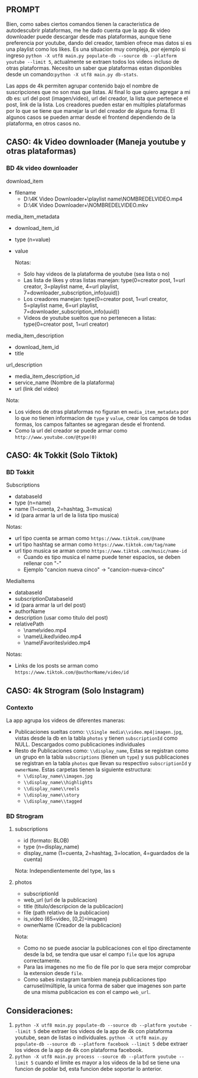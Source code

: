 ## PROMPT
Bien, como sabes ciertos comandos tienen la caracteristica de autodescubrir plataformas, me he dado cuenta que la app 4k video downloader puede descargar desde mas plataformas, aunque tiene preferencia por youtube, dando del creador, tambien ofrece mas datos si es una playlist como los likes.
Es una situacion muy compleja, por ejemplo si ingreso `python -X utf8 main.py populate-db --source db --platform youtube --limit 5`, actualmente se extraen todos los videos incluso de otras plataformas.
Necesito un saber que plataformas estan disponibles desde un comando:`python -X utf8 main.py db-stats`.

Las apps de 4k permiten agrupar contenido bajo el nombre de suscripciones que no son mas que listas.
Al final lo que quiero agregar a mi db es: url del post (imagen/video), url del creador, la lista que pertenece el post, link de la lista.
Los creadores pueden estar en multiples plataformas por lo que se tiene que manejar la url del creador de alguna forma. El algunos casos se pueden armar desde el frontend dependiendo de la plataforma, en otros casos no.

## CASO: 4k Video downloader (Maneja youtube y otras plataformas)
### BD 4k video downloader
download_item
- filename
  - D:\4K Video Downloader+\playlist name\NOMBREDELVIDEO.mp4
  - D:\4K Video Downloader+\NOMBREDELVIDEO.mkv

media_item_metadata
- download_item_id
- type (n=value)
- value

  Notas:
  - Solo hay videos de la plataforma de youtube (sea lista o no)
  - Las lista de likes y otras listas manejan: type(0=creator post, 1=url creator, 3=playlist name, 4=url playlist, 7=downloader_subscription_info(uuid))
  - Los creadores manejan: type(0=creator post, 1=url creator, 5=playlist name, 6=url playlist, 7=downloader_subscription_info(uuid))
  - Videos de youtube sueltos que no pertenecen a listas: type(0=creator post, 1=url creator)

media_item_description
  - download_item_id
  - title

url_description
  - media_item_description_id
  - service_name (Nombre de la plataforma)
  - url (link del video)

Nota:
- Los videos de otras plataformas no figuran en `media_item_metadata` por lo que no tienen informacion de `type` y `value`, crear los campos de todas formas, los campos faltantes se agregaran desde el frontend.
- Como la url del creador se puede armar como `http://www.youtube.com/@type(0)`

## CASO: 4k Tokkit (Solo Tiktok)
### BD Tokkit
Subscriptions
  - databaseId
  - type (n=name)
  - name (1=cuenta, 2=hashtag, 3=musica)
  - id (para armar la url de la lista tipo musica)

  Notas:
  - url tipo cuenta se arman como `https://www.tiktok.com/@name`
  - url tipo hashtag se arman como `https://www.tiktok.com/tag/name`
  - url tipo musica se arman como `https://www.tiktok.com/music/name-id`
    - Cuando es tipo musica el name puede tener espacios, se deben rellenar con "-"
    - Ejemplo "cancion nueva cinco" -> "cancion-nueva-cinco"

MediaItems
  - databaseId
  - subscriptionDatabaseId
  - id (para armar la url del post)
  - authorName
  - description (usar como titulo del post)
  - relativePath
    - \name\video.mp4
    - \name\Liked\video.mp4
    - \name\Favorites\video.mp4

  Notas:
  - Links de los posts se arman como `https://www.tiktok.com/@authorName/video/id`

## CASO: 4k Strogram (Solo Instagram)
### Contexto
La app agrupa los videos de diferentes maneras:
- Publicaciones sueltas como: `\\Single media\\video.mp4|imagen.jpg`, vistas desde la db en la tabla `photos` y tienen `subscriptionId` como NULL. Descargados como publicaciones individuales
- Resto de Publicaciones como: `\\display_name`, Estas se registran como un grupo en la tabla `subscriptions` (tienen un `type`) y sus publicaciones se registran en la tabla `photos` que llevan su respectivo `subscriptionId` y `ownerName`. Estas carpetas tienen la siguiente estructura:
  - `\\display_name\\imagen.jpg`
  - `\\display_name\\highlights`
  - `\\display_name\\reels`
  - `\\display_name\\story`
  - `\\display_name\\tagged`

### BD Strogram
1. subscriptions
    - id (formato: BLOB)
    - type (n=display_name)
    - display_name  (1=cuenta, 2=hashtag, 3=location, 4=guardados de la cuenta)

    Nota: Independientemente del type, las s

2. photos
    - subscriptionId
    - web_url (url de la publicacion)
    - title (titulo/descripcion de la publicacion)
    - file (path relativo de la publicacion)
    - is_video (65=video, [0,2]=imagen)
    - ownerName (Creador de la publicacion)

    Nota:
    - Como no se puede asociar la publicaciones con el tipo directamente desde la bd, se tendra que usar el campo `file` que los agrupa correctamente.
    - Para las imagenes no me fio de file por lo que sera mejor comprobar la extension desde `file`.
    - Como sabes instagram tambien maneja publicaciones tipo carrusel/múltiple, la unica forma de saber que imagenes son parte de una misma publicacion es con el campo `web_url`.

## Consideraciones:
1. `python -X utf8 main.py populate-db --source db --platform youtube --limit 5` debe extraer los videos de la app de 4k con plataforma youtube, sean de listas o individuales. 
`python -X utf8 main.py populate-db --source db --platform facebook --limit 5` debe extraer los videos de la app de 4k con plataforma facebook.
1. `python -X utf8 main.py process --source db --platform youtube --limit 5` cuando el limite es mayor a los videos de la bd se tiene una funcion de poblar bd, esta funcion debe soportar lo anterior.